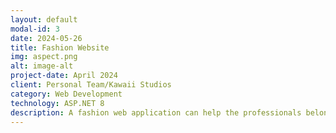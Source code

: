 ```yaml
---
layout: default
modal-id: 3
date: 2024-05-26
title: Fashion Website
img: aspect.png
alt: image-alt
project-date: April 2024
client: Personal Team/Kawaii Studios
category: Web Development
technology: ASP.NET 8
description: A fashion web application can help the professionals belonging to the fashion industry in displaying or showcasing their craft. Fashionistas can pitch to a larger segment of the audience to maximize their sales.
---
```

